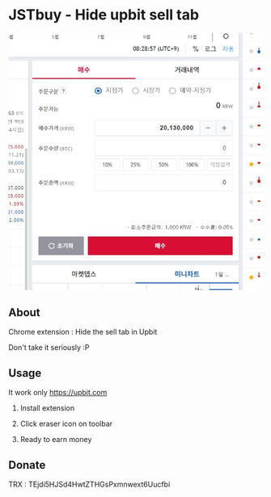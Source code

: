 # JSTbuy - Hide upbit sell tab
![Cool Banner Image](screen.JPG "Title")

## About
Chrome extension : Hide the sell tab in Upbit

Don't take it seriously :P

## Usage
It work only https://upbit.com

1. Install extension

2. Click eraser icon on toolbar

3. Ready to earn money

## Donate
TRX : TEjdi5HJSd4HwtZTHGsPxmnwext6Uucfbi